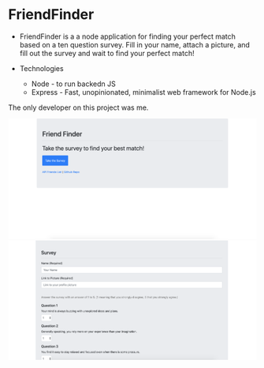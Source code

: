 # FriendFinder

* FriendFinder is a a node application for finding your perfect match based on a ten question survey. Fill in your name, attach a picture, and fill out the survey and wait to find your perfect match!

* Technologies
  * Node - to run backedn JS
  * Express - Fast, unopinionated, minimalist web framework for Node.js

The only developer on this project was me.

![First Image](/assets/img/homepage.png)
![Second Image](/assets/img/Survey.png)
